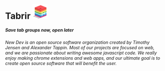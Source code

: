 # Tabrir ![tabrir image](https://github.com/new-dev/Tabrir/blob/master/resources/tabrirIcon48.png)

##### _Save tab groups now, open later_

*New Dev is an open source software organization created by Timothy Jensen and Alexander Tappin.
Most of our projects are focused on web, and we are passionate about writing awesome javascript code.
We really enjoy making chrome extensions and web apps, and our ultimate goal is to create open source software that will benefit the user.*